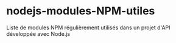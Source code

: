# nodejs-modules-NPM-utiles
Liste de modules NPM régulièrement utilisés dans un projet d'API développée avec Node.js
